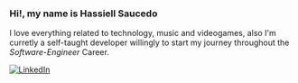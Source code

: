 ### Hi!, my name is Hassiell Saucedo
I love everything related to technology, music and videogames, also I'm curretly a self-taught developer willingly to start my journey throughout the *Software-Engineer* Career.

[![LinkedIn](https://img.shields.io/badge/LinkedIn-0073b1?logo=linkedin&style=flat-square&logoColor=white)](https://www.linkedin.com/in/hassiell-saucedo-7a4a12209/)

<!--START_SECTION:waka-->
<!--END_SECTION:waka-->